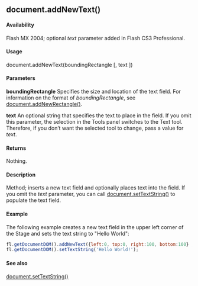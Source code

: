## document.addNewText()

#### Availability

Flash MX 2004; optional *text* parameter added in Flash CS3 Professional.

#### Usage

document.addNewText(boundingRectangle [, text ])

#### Parameters

**boundingRectangle** Specifies the size and location of the text field. For information on the format of *boundingRectangle*, see [document.addNewRectangle()](../Document_object/docume10.md).

**text** An optional string that specifies the text to place in the field. If you omit this parameter, the selection in the Tools panel switches to the Text tool. Therefore, if you don’t want the selected tool to change, pass a value for *text*.

#### Returns

Nothing.

#### Description

Method; inserts a new text field and optionally places text into the field. If you omit the *text* parameter, you can call
[document.setTextString()](../Document_object/docu9908.md) to populate the text field.

#### Example


The following example creates a new text field in the upper left corner of the Stage and sets the text string to "Hello World":

```javascript
fl.getDocumentDOM().addNewText({left:0, top:0, right:100, bottom:100} , "Hello World!" );
fl.getDocumentDOM().setTextString('Hello World!');

```
#### See also

[document.setTextString()](../Document_object/docu9908.md)
